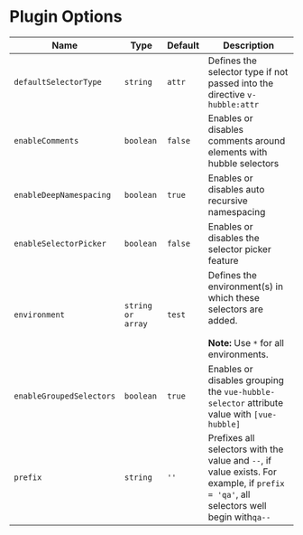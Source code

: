 # Plugin Options

| Name                     | Type              | Default | Description                                                                                                                           |
|--------------------------|-------------------|---------|---------------------------------------------------------------------------------------------------------------------------------------|
| `defaultSelectorType`    | `string`          | `attr`  | Defines the selector type if not passed into the directive `v-hubble:attr`                                                            |
| `enableComments`         | `boolean`         | `false` | Enables or disables comments around elements with hubble selectors                                                                    |
| `enableDeepNamespacing`  | `boolean`         | `true`  | Enables or disables auto recursive namespacing                                                                                        |
| `enableSelectorPicker`   | `boolean`         | `false` | Enables or disables the selector picker feature                                                                                       |
| `environment`            | `string or array` | `test`  | Defines the environment(s) in which these selectors are added.<br /><br />**Note:** Use `*` for all environments.                     |
| `enableGroupedSelectors` | `boolean`         | `true`  | Enables or disables grouping the `vue-hubble-selector` attribute value with `[vue-hubble]`                                            |
| `prefix`                 | `string`          | `''`    | Prefixes all selectors with the value and `--`, if value exists. For example, if `prefix = 'qa'`, all selectors well begin with`qa--` |
